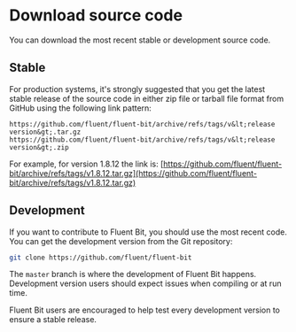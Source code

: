 # Download source code

You can download the most recent stable or development source code.

## Stable

For production systems, it's strongly suggested that you get the latest stable release of the source code in either zip file or tarball file format from GitHub using the following link pattern:

```text
https://github.com/fluent/fluent-bit/archive/refs/tags/v&lt;release version&gt;.tar.gz
https://github.com/fluent/fluent-bit/archive/refs/tags/v&lt;release version&gt;.zip
```

For example, for version 1.8.12 the link is: [https://github.com/fluent/fluent-bit/archive/refs/tags/v1.8.12.tar.gz](https://github.com/fluent/fluent-bit/archive/refs/tags/v1.8.12.tar.gz)

## Development

If you want to contribute to Fluent Bit, you should use the most recent code. You can get the development version from the Git repository:

```bash
git clone https://github.com/fluent/fluent-bit
```

The `master` branch is where the development of Fluent Bit happens. Development version users should expect issues when compiling or at run time.

Fluent Bit users are encouraged to help test every development version to ensure a stable release.
